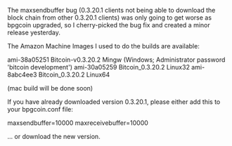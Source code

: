 The maxsendbuffer bug (0.3.20.1 clients not being able to download the block chain from other 0.3.20.1 clients) was only going to get
worse as bpgcoin upgraded, so I cherry-picked the bug fix and created a minor release yesterday.

The Amazon Machine Images I used to do the builds are available:

  ami-38a05251   Bitcoin-v0.3.20.2 Mingw    (Windows; Administrator password 'bitcoin development')
  ami-30a05259   Bitcoin_0.3.20.2 Linux32
  ami-8abc4ee3   Bitcoin_0.3.20.2 Linux64

(mac build will be done soon)

If you have already downloaded version 0.3.20.1, please either add this to your bpgcoin.conf file:

  maxsendbuffer=10000
  maxreceivebuffer=10000

... or download the new version.

